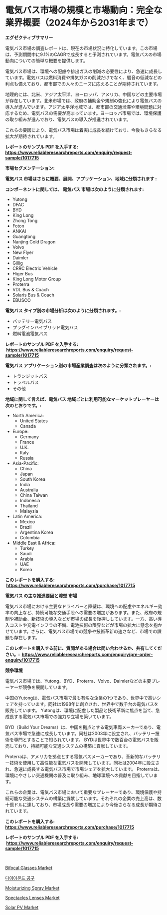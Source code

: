 <p><h1>電気バス市場の規模と市場動向：完全な業界概要（2024年から2031年まで）</h1></p><p><strong>エグゼクティブサマリー</strong></p>
<p><p>電気バス市場の調査レポートは、現在の市場状況に特化しています。この市場は、予測期間中に9.1%のCAGRで成長すると予測されています。電気バスの市場動向についての簡単な概要を提供します。</p><p>電気バス市場は、環境への配慮や排出ガスの削減の必要性により、急速に成長しています。電気バスは燃料消費や排気ガスの削減だけでなく、騒音の低減などの利点も備えており、都市部での人々のニーズに応えることが期待されています。</p><p>地理的には、北米、アジア太平洋、ヨーロッパ、アメリカ、中国などの主要市場が存在しています。北米市場では、政府の補助金や規制の強化により電気バスの導入が進んでいます。アジア太平洋地域では、都市部の交通渋滞や環境問題に対応するため、電気バスの需要が高まっています。ヨーロッパ市場では、環境保護の取り組みが進んでおり、電気バスの導入が推進されています。</p><p>これらの要因により、電気バス市場は着実に成長を続けており、今後もさらなる拡大が期待されています。</p></p>
<p><strong>レポートのサンプル PDF を入手する: <a href="https://www.reliableresearchreports.com/enquiry/request-sample/1017715">https://www.reliableresearchreports.com/enquiry/request-sample/1017715</a></strong></p>
<p><strong>市場セグメンテーション:</strong></p>
<p><strong> 電気バス 市場はさらに概要、展開、アプリケーション、地域に分類されます :</strong></p>
<p><strong>コンポーネントに関しては、 電気バス 市場は次のように分類されます: &nbsp;</strong></p>
<p><ul><li>Yutong</li><li>DFAC</li><li>BYD</li><li>King Long</li><li>Zhong Tong</li><li>Foton</li><li>ANKAI</li><li>Guangtong</li><li>Nanjing Gold Dragon</li><li>Volvo</li><li>New Flyer</li><li>Daimler</li><li>Gillig</li><li>CRRC Electric Vehicle</li><li>Higer Bus</li><li>King Long Motor Group</li><li>Proterra</li><li>VDL Bus & Coach</li><li>Solaris Bus & Coach</li><li>EBUSCO</li></ul></p>
<p><strong> 電気バス タイプ別の市場分析は次のように分類されます。:</strong></p>
<p><ul><li>バッテリー電気バス</li><li>プラグインハイブリッド電気バス</li><li>燃料電池電気バス</li></ul></p>
<p><strong>レポートのサンプル PDF を入手する: &nbsp;<a href="https://www.reliableresearchreports.com/enquiry/request-sample/1017715">https://www.reliableresearchreports.com/enquiry/request-sample/1017715</a></strong></p>
<p><strong> 電気バス アプリケーション別の市場産業調査は次のように分類されます。:</strong></p>
<p><ul><li>トランジットバス</li><li>トラベルバス</li><li>その他</li></ul></p>
<p><strong>地域に関して言えば、電気バス 地域ごとに利用可能なマーケットプレーヤーは次のとおりです。:</strong></p>
<p><ul>
    <li>
        North America:
        <ul>
            <li>United States</li>
            <li>Canada</li>
        </ul>
    </li>
    <li>
        Europe:
        <ul>
            <li>Germany</li>
            <li>France</li>
            <li>U.K.</li>
            <li>Italy</li>
            <li>Russia</li>
        </ul>
    </li>
    <li>
        Asia-Pacific:
        <ul>
            <li>China</li>
            <li>Japan</li>
            <li>South Korea</li>
            <li>India</li>
            <li>Australia</li>
            <li>China Taiwan</li>
            <li>Indonesia</li>
            <li>Thailand</li>
            <li>Malaysia</li>
        </ul>
    </li>
    <li>
        Latin America:
        <ul>
            <li>Mexico</li>
            <li>Brazil</li>
            <li>Argentina Korea</li>
            <li>Colombia</li>
        </ul>
    </li>
    <li>
        Middle East & Africa:
        <ul>
            <li>Turkey</li>
            <li>Saudi</li>
            <li>Arabia</li>
            <li>UAE</li>
            <li>Korea</li>
        </ul>
    </li>
    </ul></p>
<p><strong>このレポートを購入する: &nbsp;<a href="https://www.reliableresearchreports.com/purchase/1017715">https://www.reliableresearchreports.com/purchase/1017715</a></strong></p>
<p><strong>電気バス の主な推進要因と障壁 市場</strong></p>
<p><p>電気バス市場における主要なドライバーと障壁は、環境への配慮やエネルギー効率の向上など、持続可能な交通手段への需要の増加があります。また、政府の規制や補助金、新技術の導入などが市場の成長を後押ししています。一方、高い導入コストや充電インフラの不備、電池技術の限界などが市場の拡大に懸念を抱かせています。さらに、電気バス市場での競争や技術革新の速さなど、市場での課題も存在します。</p></p>
<p><strong>このレポートを購入する前に、質問がある場合は問い合わせるか、共有してください。:&nbsp; <a href="https://www.reliableresearchreports.com/enquiry/pre-order-enquiry/1017715">https://www.reliableresearchreports.com/enquiry/pre-order-enquiry/1017715</a></strong></p>
<p><strong>競争環境</strong></p>
<p><p>電気バス市場では、Yutong、BYD、Proterra、Volvo、Daimlerなどの主要プレーヤーが競争を展開しています。 </p><p>中国のYutongは、電気バス市場で最も有名な企業の1つであり、世界中で高いシェアを持っています。同社は1998年に創立され、世界中で数千台の電気バスを販売しています。 Yutongは、環境に配慮した製品と技術革新に焦点を当て、急成長する電気バス市場での強力な立場を築いています。</p><p>BYD（Build Your Dreams）は、中国を拠点とする電気車両メーカーであり、電気バス市場で急速に成長しています。同社は2003年に設立され、バッテリー技術を専門とすることで知られています。 BYDは世界中で数百台の電気バスを販売しており、持続可能な交通システムの構築に貢献しています。</p><p>Proterraは、アメリカを拠点とする電気バスメーカーであり、革新的なバッテリー技術を使用して高性能な電気バスを開発しています。同社は2004年に設立され、急速に成長する電気バス市場で市場シェアを拡大しています。 Proterraは、環境にやさしい交通機関の普及に取り組み、地球環境への貢献を目指しています。</p><p>これらの企業は、電気バス市場において重要なプレーヤーであり、環境保護や持続可能な交通システムの構築に貢献しています。それぞれの企業の売上高は、数十億ドルに達しており、市場成長や需要の増加により今後さらなる成長が期待されています。</p></p>
<p><strong>このレポートを購入する: &nbsp; <a href="https://www.reliableresearchreports.com/purchase/1017715">https://www.reliableresearchreports.com/purchase/1017715</a></strong></p>
<p><strong>レポートのサンプル PDF を入手する: &nbsp;<a href="https://www.reliableresearchreports.com/enquiry/request-sample/1017715">https://www.reliableresearchreports.com/enquiry/request-sample/1017715</a></strong><strong></strong></p>
<p>&nbsp;</p>
<p><p><a href="https://skillful-vermicelli-b89.notion.site/Bifocal-Glasses-Market-Size-Market-Trends-and-Growth-Outlook-forecasted-for-period-from-2024-to-20-4810b6f514d34d2793b7f89813cfb027">Bifocal Glasses Market</a></p><p><a href="https://github.com/oajzkywllm460/Market-Research-Report-List-1/blob/main/8097699188802.md">다이아몬드 공구</a></p><p><a href="https://issuu.com/reportprime-2/docs/moisturizing-spray-market-size-2030.pptx">Moisturizing Spray Market</a></p><p><a href="https://eight-handstand-8fb.notion.site/Spectacles-Lenses-Market-Centers-on-Aspects-such-as-Market-Growth-Market-Share-Market-Opportunity--2bffbde0c15a456fb4b91616fff179a5">Spectacles Lenses Market</a></p><p><a href="https://view.publitas.com/reportprime-1/solar-pv-market-size-growing-and-forecasted-for-period-from-2024-2031-and-provides-complete-market-analysis-of-this-market/">Solar PV Market</a></p></p>